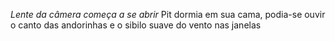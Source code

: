 *Lente da câmera começa a se abrir*
Pit dormia em sua cama, podia-se ouvir o canto das andorinhas e o sibilo suave do vento nas janelas